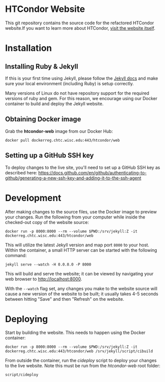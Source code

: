 # HTCondor Website

This git repository contains the source code for the refactored HTCondor website.If you want to learn more about HTCondor, [visit the website itself](https://htcondor.org).


# Installation

## Installing Ruby & Jekyll
 
If this is your first time using Jekyll, please follow the [Jekyll docs](https://jekyllrb.com/docs/installation/) and make sure your local environment (including Ruby) is setup correctly.

Many versions of Linux do not have repository support for the required versions of ruby and gem. For this reason, we encourage using our Docker container to build and deploy the Jekyll website.

## Obtaining Docker image

Grab the **htcondor-web** image from our Docker Hub:
```
docker pull dockerreg.chtc.wisc.edu:443/htcondor/web
```

## Setting up a GitHub SSH key

To deploy changes to the live site, you'll need to set up a GitHub SSH key as described here: https://docs.github.com/en/github/authenticating-to-github/generating-a-new-ssh-key-and-adding-it-to-the-ssh-agent


# Development

After making changes to the source files, use the Docker image to preview your changes. Run the following from your computer while inside the checked-out copy of the website source:

```
docker run -p 8000:8000 --rm --volume $PWD:/srv/jekyll:Z -it dockerreg.chtc.wisc.edu:443/htcondor/web
```

This will utilize the latest Jekyll version and map port `8000` to your host.  Within the container, a small HTTP server can be started with the following command:

```
jekyll serve --watch -H 0.0.0.0 -P 8000
```

This will build and serve the website; it can be viewed by navigating your web browser to <http://localhost:8000>.

With the `--watch` flag set, any changes you make to the website source will cause a new version of the website to be built; it usually takes 4-5 seconds between hitting "Save" and then "Refresh" on the website.


# Deploying

Start by building the website. This needs to happen using the Docker container:

```
docker run -p 8000:8000 --rm --volume $PWD:/srv/jekyll:Z -it dockerreg.chtc.wisc.edu:443/htcondor/web /srv/jekyll/script/cibuild
```

From outside the container, run the *cideploy* script to deploy your changes to the live website. Note this must be run from the *htcondor-web* root folder:

```
script/cideploy
```
